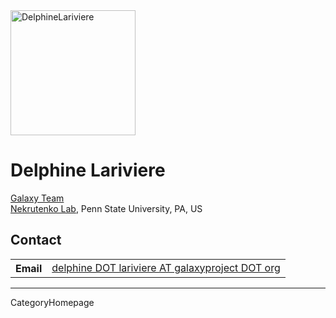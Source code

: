 <div class='right'><a href='/src/DelphineLariviere/index.md'><img src="/src/GalaxyTeam/DelphineLariviere.jpg" alt="DelphineLariviere" width="200",height="150" /></a>
</div>

# Delphine Lariviere

[Galaxy Team](/src/GalaxyTeam/index.md)<br />
[Nekrutenko Lab](http://nekrut.bx.psu.edu/), Penn State University, PA, US
<br />

## Contact

<table>
  <tr>
    <th> Email </th>
    <td> <a href="mailto:delphine DOT lariviere AT galaxyproject DOT org">delphine DOT lariviere AT galaxyproject DOT org</a> </td>
  </tr>
</table>

----
CategoryHomepage
